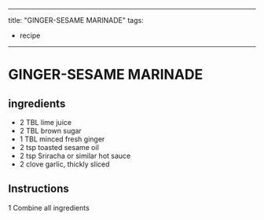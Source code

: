 
---
title: "GINGER-SESAME MARINADE"
tags:
  - recipe
---
# GINGER-SESAME MARINADE



## ingredients
* 2 TBL lime juice 
* 2 TBL brown sugar 
* 1 TBL minced fresh ginger 
* 2 tsp toasted sesame oil 
* 2 tsp Sriracha or similar hot sauce 
* 2 clove garlic, thickly sliced 



## Instructions
1 Combine all ingredients






